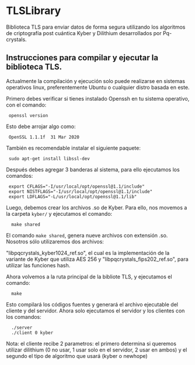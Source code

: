 # TLSLibrary

Biblioteca TLS para enviar datos de forma segura utilizando los algoritmos de criptografía post cuántica Kyber y Dilithium desarrollados por Pq-crystals.

## Instrucciones para compilar y ejecutar la biblioteca TLS.
Actualmente la compilación y ejecución solo puede realizarse en sistemas operativos linux, preferentemente Ubuntu o cualquier distro basada en este.

Primero debes verificar si tienes instalado Openssh en tu sistema operativo, con el comando:

```shell
 openssl version
```

Esto debe arrojar algo como:

```shell
 OpenSSL 1.1.1f  31 Mar 2020
```

También es recomendable instalar el siguiente paquete:

```shell
 sudo apt-get install libssl-dev
```

Después debes agregar 3 banderas al sistema, para ello ejecutamos los comandos:

```shell
 export CFLAGS="-I/usr/local/opt/openssl@1.1/include"
 export NISTFLAGS="-I/usr/local/opt/openssl@1.1/include"
 export LDFLAGS="-L/usr/local/opt/openssl@1.1/lib"
```

Luego, debemos crear los archivos .so de Kyber. Para ello, nos movemos a la carpeta `kyber/` y ejecutamos el comando:

```shell
  make shared
```
El comando `make shared`, genera nueve archivos con extensión .so. Nosotros sólo utilizaremos dos archivos: 

"libpqcrystals_kyber1024_ref.so", el cual es la implementación de la variante de Kyber que utiliza AES 256 y "libpqcrystals_fips202_ref.so", para utilizar las funciones hash.

Ahora volvemos a la ruta principal de la bibliote TLS, y ejecutamos el comando:

```shell
  make
```
Esto compilará los códigos fuentes y generará el archivo ejecutable del cliente y del servidor. Ahora solo ejecutamos el servidor y los clientes con los comandos:

```shell
  ./server
  ./client 0 kyber
```
Nota: el cliente recibe 2 parametros: el primero determina si queremos utilizar dilithium (0 no usar, 1 usar solo en el servidor, 2 usar en ambos) y el segundo el tipo de algoritmo que usará (kyber o newhope)

